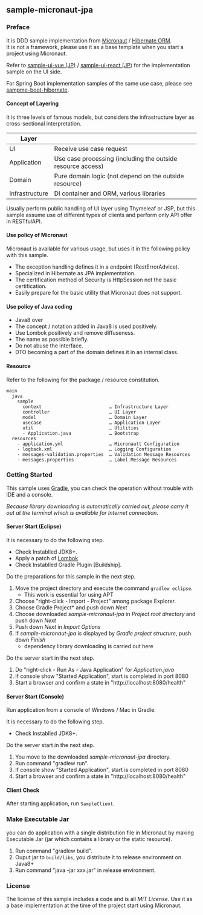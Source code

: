 sample-micronaut-jpa
---

### Preface

It is DDD sample implementation from [Micronaut](http://micronaut.io/) / [Hibernate ORM](http://hibernate.org/orm/).  
It is not a framework, please use it as a base template when you start a project using Micronaut.

Refer to [sample-ui-vue (JP)](https://github.com/jkazama/sample-ui-vue) / [sample-ui-react (JP)](https://github.com/jkazama/sample-ui-react) for the implementation sample on the UI side.

For Spring Boot implementation samples of the same use case, please see [sampme-boot-hibernate](https://github.com/jkazama/sample-boot-hibernate).

#### Concept of Layering

It is three levels of famous models, but considers the infrastructure layer as cross-sectional interpretation.

| Layer          |                                                            |
| -------------- | ----------------------------------------------------------- |
| UI             | Receive use case request                                    |
| Application    | Use case processing (including the outside resource access) |
| Domain         | Pure domain logic (not depend on the outside resource) |
| Infrastructure | DI container and ORM, various libraries |

Usually perform public handling of UI layer using Thymeleaf or JSP, but this sample assume use of different types of clients and perform only API offer in RESTfulAPI.

#### Use policy of Micronaut

Micronaut is available for various usage, but uses it in the following policy with this sample.

- The exception handling defines it in a endpoint (RestErrorAdvice).
- Specialized in Hibernate as JPA implementation.
- The certification method of Security is HttpSession not the basic certification.
- Easily prepare for the basic utility that Micronaut does not support.

#### Use policy of Java coding

- Java8 over
- The concept / notation added in Java8 is used positively.
- Use Lombok positively and remove diffuseness.
- The name as possible briefly.
- Do not abuse the interface.
- DTO becoming a part of the domain defines it in an internal class.

#### Resource

Refer to the following for the package / resource constitution.

```
main
  java
    sample
      context                         … Infrastructure Layer
      controller                      … UI Layer
      model                           … Domain Layer
      usecase                         … Application Layer
      util                            … Utilities
      - Application.java              … Bootstrap
  resources
    - application.yml                 … Micronautt Configuration
    - logback.xml                     … Logging Configuration
    - messages-validation.properties  … Validation Message Resources
    - messages.properties             … Label Message Resources
```

### Getting Started

This sample uses [Gradle](https://gradle.org/), you can check the operation without trouble with IDE and a console.

*Because library downloading is automatically carried out, please carry it out at the terminal which is available for Internet connection.*

#### Server Start (Eclipse)

It is necessary to do the following step.

- Check Instablled JDK8+.
- Apply a patch of [Lombok](http://projectlombok.org/download.html)
- Check Instablled Gradle Plugin [Buildship].

Do the preparations for this sample in the next step.

1. Move the project directory and execute the command `gradlew eclipse`.
    - This work is essential for using APT
1. Choose "right-click - Import - Project" among package Explorer.
1. Choose Gradle Project* and push down *Next*
1. Choose downloaded *sample-micronaut-jpa* in *Project root directory* and push down *Next*
1. Push down *Next* in *Import Options*
1. If *sample-micronaut-jpa* is displayed by *Gradle project structure*, push down *Finish*
    -  dependency library downloading is carried out here

Do the server start in the next step.

1. Do "right-click - Run As - Java Application" for *Application.java*
1. If console show "Started Application", start is completed in port 8080
1. Start a browser and confirm a state in "http://localhost:8080/health"

#### Server Start (Console)

Run application from a console of Windows / Mac in Gradle.

It is necessary to do the following step.

- Check Instablled JDK8+.

Do the server start in the next step.

1. You move to the downloaded *sample-micronaut-jpa* directory.
1. Run command "gradlew run".
1. If console show "Started Application", start is completed in port 8080
1. Start a browser and confirm a state in "http://localhost:8080/health"

#### Client Check

After starting application, run `SampleClient`.

### Make Executable Jar

you can do application with a single distribution file in Micronaut by making Executable Jar (jar which contains a library or the static resource).

1. Run command "gradlew build".
1. Ouput jar to `build/libs`, you distribute it to release environment on Java8+
1. Run command "java -jar xxx.jar" in release environment.

### License

The license of this sample includes a code and is all *MIT License*.
Use it as a base implementation at the time of the project start using Micronaut.
